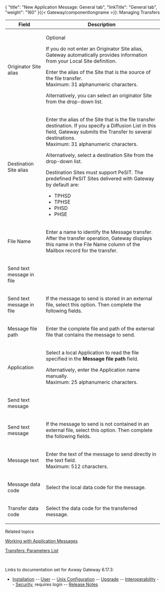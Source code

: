 {
    "title": "New Application Message: General tab",
    "linkTitle": "General tab",
    "weight": "160"
}{{< Gateway/componentlongname  >}}: Managing Transfers

<table>
         
         
         
   
   <thead>
      <tr>
<th class="HeadE-Column1-Header1">Field         </th>
<th class="HeadD-Column1-Header1">Description         </th>
      </tr>
   </thead>
   <tbody>
      <tr>
         <td><p>Originator Site alias</p>         </td>
         <td><p>Optional</p>
<p>If you do not enter an Originator Site alias, Gateway automatically provides information from your Local Site definition.</p>
<p>Enter the alias of the Site that is the source of the file transfer.<br />
Maximum: 31 alphanumeric characters.</p>
<p>Alternatively, you can select an originator Site from the drop-down list.</p>         </td>
      </tr>
      <tr>
         <td><p>Destination Site alias</p>         </td>
         <td><p>Enter the alias of the Site that is the file transfer destination. If you specify a Diffusion List in this field, Gateway submits the Transfer to several destinations.<br />
Maximum: 31 alphanumeric characters.</p>
<p>Alternatively, select a destination Site from the drop-down list.</p>
<p>Destination Sites must support PeSIT. The predefined PeSIT Sites delivered with Gateway by default are:</p>
<ul>
<li>TPHSD</li>
<li>TPHSE</li>
<li>PHSD</li>
<li>PHSE</li>
</ul>         </td>
      </tr>
      <tr>
         <td><p>File Name</p>         </td>
         <td><p>Enter a name to identify the Message transfer. After the transfer operation, Gateway displays this name in the File Name column of the Mailbox record for the transfer.</p>         </td>
      </tr>
      <tr>
         <td><p>Send text message in file</p>         </td>
      </tr>
      <tr>
         <td><p>Send text message in file</p>         </td>
         <td><p>If the message to send is stored in an external file, select this option. Then complete the following fields.</p>         </td>
      </tr>
      <tr>
         <td><p>Message file path</p>         </td>
         <td><p>Enter the complete file and path of the external file that contains the message to send.</p>         </td>
      </tr>
      <tr>
         <td><p>Application</p>         </td>
         <td><p>Select a local Application to read the file specified in the <strong>Message file path</strong> field.</p>
<p>Alternatively, enter the Application name manually.<br />
Maximum: 25 alphanumeric characters.</p>         </td>
      </tr>
      <tr>
         <td><p>Send text message</p>         </td>
      </tr>
      <tr>
         <td><p>Send text message</p>         </td>
         <td><p>If the message to send is not contained in an external file, select this option. Then complete the following fields.</p>         </td>
      </tr>
      <tr>
         <td><p>Message text</p>         </td>
         <td><p>Enter the text of the message to send directly in the text field.<br />
Maximum: 512 characters.</p>         </td>
      </tr>
      <tr>
         <td><p>Message data code</p>         </td>
         <td><p>Select the local data code for the message.</p>         </td>
      </tr>
      <tr>
         <td><p>Transfer data code</p>         </td>
         <td><p>Select the data code for the transferred message.</p>         </td>
      </tr>
   </tbody>
</table>

Related topics

[Working with Application Messages](../)

[Transfers: Parameters List](../../working_with_transfers_cli/transfer_req_parameter_list)

 

Links to documentation set for Axway Gateway <span class="mc-variable axway_variables.Release_Number variable">6.17.3</span>:

-   [Installation](/bundle/Gateway_6173_InstallationGuide_allOS_en_HTML5/page/Content/start_page.htm) -- [User](/bundle/Gateway_6173_UsersGuide_allOS_en_HTML5/page/Content/start_page.htm) -- [Unix Configuration](/bundle/Gateway_6173_ConfigurationGuide_UNIX_en_HTML5/page/Content/start_page.htm) -- [Upgrade](/bundle/Gateway_6173_UpgradeGuide_allOS_en_HTML5/page/Content/start_page.htm) -- [Interoperability](/bundle/Gateway_6173_InteroperabilityGuide_allOS_en_HTML5/page/Content/start_page.htm) -- [Security](/bundle/Gateway_6173_SecurityGuide_allOS_en_HTML5/page/Content/start_page.htm), requires login -- [Release Notes](/bundle/Gateway_6173_ReleaseNotes_allOS_en_HTML5/page/Content/Gateway_ReleaseNotes_allOS_en.htm)
